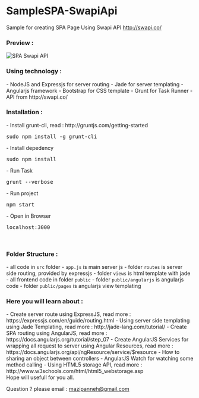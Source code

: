# SampleSPA-SwapiApi
Sample for creating SPA Page Using Swapi API http://swapi.co/</br>

<h3>Preview :</h3>
<img src="http://i1176.photobucket.com/albums/x322/mazipanneh/swapi-api-screenshoot_zpsvhxwadfo.png" alt="SPA Swapi API"/>
</br>

<h3>Using technology :</h3>
- NodeJS and Expressjs for server routing
- Jade for server templating
- Angularjs framework
- Bootstrap for CSS template
- Grunt for Task Runner
- API from http://swapi.co/

<br/>
<h3>Installation :</h3>
- Install grunt-cli, read : http://gruntjs.com/getting-started
<pre>
sudo npm install -g grunt-cli
</pre>
- Install depedency
<pre>
sudo npm install
</pre>
- Run Task
<pre>
grunt --verbose
</pre>
- Run project
<pre>
npm start
</pre>
- Open in Browser
<pre>
localhost:3000
</pre>
<br/>
<h3>Folder Structure :</h3>
- all code in <code>src</code> folder
- <code>app.js</code> is main server js
- folder <code>routes</code> is server side routing, provided by expressjs
- folder <code>views</code> is html template with jade
- all frontend code in folder <code>public</code>
- folder <code>public/angularjs</code> is angularjs code
- folder <code>public/pages</code> is angularjs view templating

</br>
<h3>Here you will learn about :</h3>
- Create server route using ExpressJS, read more : https://expressjs.com/en/guide/routing.html
- Using server side templating using Jade Templating, read more : http://jade-lang.com/tutorial/
- Create SPA routing using AngularJS, read more : https://docs.angularjs.org/tutorial/step_07
- Create AngularJS Services for wrapping all request to server using Angular Resources, read more : https://docs.angularjs.org/api/ngResource/service/$resource
- How to sharing an object between controllers 
- AngularJS Watch for watching some method calling
- Using HTML5 storage API, read more : http://www.w3schools.com/html/html5_webstorage.asp

</br>
Hope will usefull for you all.</br>

Question ? please email : mazipanneh@gmail.com
